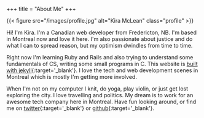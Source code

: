 +++
title = "About Me"
+++

{{< figure src="/images/profile.jpg" alt="Kira McLean" class="profile" >}}

Hi! I'm Kira. I'm a Canadian web developer from Fredericton, NB. I'm based in Montreal now and love it here. I'm also passionate about justice and do what I can to spread reason, but my optimism dwindles from time to time.

Right now I'm learning Ruby and Rails and also trying to understand some fundamentals of CS, writing some small programs in C. This website is [built with jekyll](http://jekyllrb.com/){:target='_blank'}. I love the tech and web development scenes in Montreal which is mostly I'm getting more involved.

When I'm not on my computer I knit, do yoga, play violin, or just get lost exploring the city. I love travelling and politics. My dream is to work for an awesome tech company here in Montreal. Have fun looking around, or find me on [twitter](https://twitter.com/kiraemclean){:target='_blank'} or [github](https://github.com/kiramclean){:target='_blank'}.
